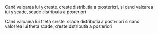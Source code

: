 Cand valoarea lui y creste, creste distributia a prosteriori, si cand valoarea lui y scade, scade distributia a posteriori

Cand valoarea lui theta creste, scade distributia a posteriori si cand valoarea lui theta scade, creste distributia a posteriori